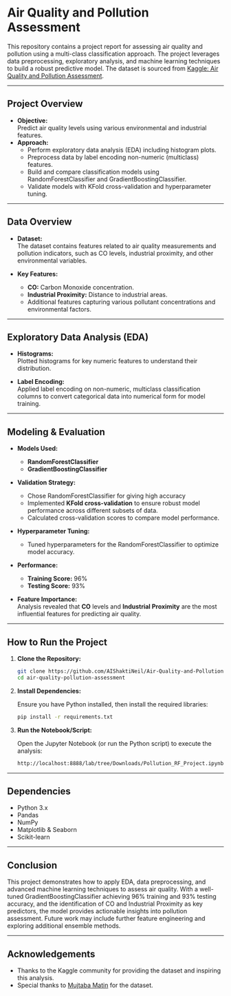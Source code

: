 # Air Quality and Pollution Assessment

This repository contains a project report for assessing air quality and pollution using a multi-class classification approach. The project leverages data preprocessing, exploratory analysis, and machine learning techniques to build a robust predictive model. The dataset is sourced from [Kaggle: Air Quality and Pollution Assessment](https://www.kaggle.com/datasets/mujtabamatin/air-quality-and-pollution-assessment).

---

## Project Overview

- **Objective:**  
  Predict air quality levels using various environmental and industrial features.  
- **Approach:**  
  - Perform exploratory data analysis (EDA) including histogram plots.  
  - Preprocess data by label encoding non-numeric (multiclass) features.  
  - Build and compare classification models using RandomForestClassifier and GradientBoostingClassifier.
  - Validate models with KFold cross-validation and hyperparameter tuning.

---

## Data Overview

- **Dataset:**  
  The dataset contains features related to air quality measurements and pollution indicators, such as CO levels, industrial proximity, and other environmental variables.
  
- **Key Features:**  
  - **CO:** Carbon Monoxide concentration.
  - **Industrial Proximity:** Distance to industrial areas.
  - Additional features capturing various pollutant concentrations and environmental factors.

---

## Exploratory Data Analysis (EDA)

- **Histograms:**  
  Plotted histograms for key numeric features to understand their distribution.
  
- **Label Encoding:**  
  Applied label encoding on non-numeric, multiclass classification columns to convert categorical data into numerical form for model training.

---

## Modeling & Evaluation

- **Models Used:**  
  - **RandomForestClassifier**
  - **GradientBoostingClassifier**
  
- **Validation Strategy:**
  - Chose RandomForestClassifier for giving high accuracy
  - Implemented **KFold cross-validation** to ensure robust model performance across different subsets of data.
  - Calculated cross-validation scores to compare model performance.
  
- **Hyperparameter Tuning:**  
  - Tuned hyperparameters for the RandomForestClassifier to optimize model accuracy.
  
- **Performance:**  
  - **Training Score:** 96%
  - **Testing Score:** 93%
  
- **Feature Importance:**  
  Analysis revealed that **CO** levels and **Industrial Proximity** are the most influential features for predicting air quality.

---

## How to Run the Project

1. **Clone the Repository:**

   ```bash
   git clone https://github.com/AIShaktiNeil/Air-Quality-and-Pollution-Assessment/blob/main/Pollution_RF_Project.ipynb
   cd air-quality-pollution-assessment
   ```

2. **Install Dependencies:**

   Ensure you have Python installed, then install the required libraries:

   ```bash
   pip install -r requirements.txt
   ```

3. **Run the Notebook/Script:**

   Open the Jupyter Notebook (or run the Python script) to execute the analysis:

   ```bash
   http://localhost:8888/lab/tree/Downloads/Pollution_RF_Project.ipynb
   ```

---

## Dependencies

- Python 3.x
- Pandas
- NumPy
- Matplotlib & Seaborn
- Scikit-learn

---

## Conclusion

This project demonstrates how to apply EDA, data preprocessing, and advanced machine learning techniques to assess air quality. With a well-tuned GradientBoostingClassifier achieving 96% training and 93% testing accuracy, and the identification of CO and Industrial Proximity as key predictors, the model provides actionable insights into pollution assessment. Future work may include further feature engineering and exploring additional ensemble methods.

---

## Acknowledgements

- Thanks to the Kaggle community for providing the dataset and inspiring this analysis.
- Special thanks to [Mujtaba Matin](https://www.kaggle.com/mujtabamatin) for the dataset.
